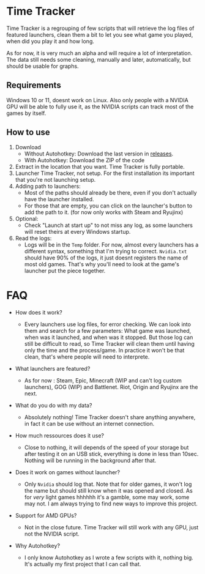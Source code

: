 # Time Tracker

Time Tracker is a regrouping of few scripts that will retrieve the log files of featured launchers, clean them a bit to let you see what game you played, when did you play it and how long.

As for now, it is very much an alpha and will require a lot of interpretation.
The data still needs some cleaning, manually and later, automatically, but should be usable for graphs.


## Requirements

Windows 10 or 11, doesnt work on Linux.
Also only people with a NVIDIA GPU will be able to fully use it, as the NVIDIA scripts can track most of the games by itself.


## How to use

1) Download
    - Without Autohotkey: Download the last version in [releases](https://github.com/Aonne/Time-Tracker/releases/).
    - With Autohotkey: Download the ZIP of the code
2) Extract in the location that you want. Time Tracker is fully portable.
3) Launcher Time Tracker, not setup. For the first installation its important that you're not launching setup.
4) Adding path to launchers:
    - Most of the paths should already be there, even if you don't actually have the launcher installed.
    - For those that are empty, you can click on the launcher's button to add the path to it. (for now only works with Steam and Ryujinx)
5) Optional:
    - Check "Launch at start up" to not miss any log, as some launchers will reset theirs at every Windows startup.
6) Read the logs:
    - Logs will be in the ```Temp``` folder. For now, almost every launchers has a different syntax, something that I'm trying to correct. ```Nvidia.txt``` should have 90% of the logs, it just doesnt registers the name of most old games. That's why you'll need to look at the game's launcher put the piece together.


# FAQ

* How does it work?
  * Every launchers use log files, for error checking. We can look into them and search for a few parameters: What game was launched, when was it launched, and when was it stopped. But those log can still be difficult to read, so Time Tracker will clean them until having only the time and the process/game. In practice it won't be that clean, that's where people will need to interprete.

* What launchers are featured?
  * As for now : Steam, Epic, Minecraft (WIP and can't log custom launchers), GOG (WIP) and Battlenet. Riot, Origin and Ryujinx are the next.

* What do you do with my data?
  * Absolutely nothing! Time Tracker doesn't share anything anywhere, in fact it can be use without an internet connection.

* How much ressources does it use?
  * Close to nothing, it will depends of the speed of your storage but after testing it on an USB stick, everything is done in less than 10sec. Nothing will be running in the background after that.

* Does it work on games without launcher?
  * Only ```Nvidia``` should log that. Note that for older games, it won't log the name but should still know when it was opened and closed. As for *very* light games hhhhhh it's a gamble, some may work, some may not. I am always trying to find new ways to improve this project.

* Support for AMD GPUs?
  * Not in the close future. Time Tracker will still work with any GPU, just not the NVIDIA script.

* Why Autohotkey?
  * I only know Autohotkey as I wrote a few scripts with it, nothing big. It's actually my first project that I can call that.
